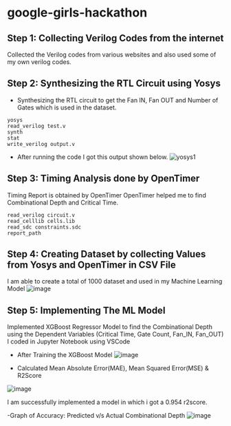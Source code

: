 # google-girls-hackathon

## Step 1: Collecting Verilog Codes from the internet
Collected the Verilog codes from various websites and also used some of my own verilog codes.

## Step 2: Synthesizing the RTL Circuit using Yosys
- Synthesizing the RTL circuit to get the Fan IN, Fan OUT and Number of Gates which is used in the dataset.
```
yosys
read_verilog test.v
synth
stat
write_verilog output.v
```
- After running the code I got this output shown below.
![yosys1](https://github.com/user-attachments/assets/318c7b76-ae32-41b0-a59c-71ae98b7ed59)


## Step 3: Timing Analysis done by OpenTimer
Timing Report is obtained by OpenTimer
OpenTimer helped me to find Combinational Depth and Critical Time.
```
read_verilog circuit.v
read_celllib cells.lib
read_sdc constraints.sdc
report_path
```

## Step 4: Creating Dataset by collecting Values from Yosys and OpenTimer in CSV File
I am able to create a total of 1000 dataset and used in my Machine Learning Model
![image](https://github.com/user-attachments/assets/812aa0bb-42e8-4eeb-99ef-4f0bdf673b21)


## Step 5: Implementing The ML Model
Implemented XGBoost Regressor Model to find the Combinational Depth using the Dependent Variables (Critical Time, Gate Count, Fan_IN, Fan_OUT)
I coded in Jupyter Notebook using VSCode

- After Training the XGBoost Model
![image](https://github.com/user-attachments/assets/c654137a-2672-41e2-a599-4195eaa81d73)

- Calculated Mean Absolute Error(MAE), Mean Squared Error(MSE) & R2Score

![image](https://github.com/user-attachments/assets/e30ca49f-dd16-48cd-858d-2f8f319c0462)

I am successfully implemented a model in which i got a 0.954 r2score.

-Graph of Accuracy: Predicted v/s Actual Combinational Depth
![image](https://github.com/user-attachments/assets/f1587652-c14c-4733-b2e3-026af4e3b18f)
